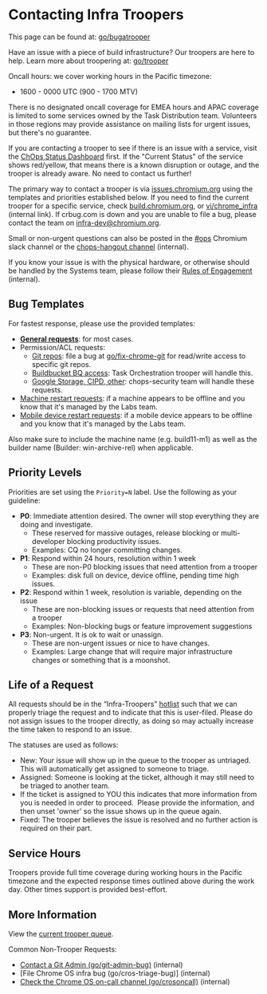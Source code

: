 # Contacting Infra Troopers

This page can be found at: [go/bugatrooper]

Have an issue with a piece of build infrastructure?
Our troopers are here to help. Learn more about troopering at:
[go/trooper]

Oncall hours: we cover working hours in the Pacific timezone:
+ 1600 - 0000 UTC (900 - 1700 MTV)

There is no designated oncall coverage for EMEA hours and APAC coverage is
limited to some services owned by the Task Distribution team. Volunteers in
those regions may provide assistance on mailing lists for urgent issues, but
there's no guarantee.

If you are contacting a trooper to see if there is an issue with a service,
visit the [ChOps Status Dashboard] first. If the "Current Status" of the service
shows red/yellow, that means there is a known disruption or outage, and the
trooper is already aware. No need to contact us further!

The primary way to contact a trooper is via [issues.chromium.org] using
the templates and priorities established below. If you need to find the current
trooper for a specific service, check [build.chromium.org], or
[vi/chrome_infra] (internal link). If crbug.com is down
and you are unable to file a bug, please contact the team on
[infra-dev@chromium.org].

Small or non-urgent questions can also be posted in the [#ops] Chromium slack
channel or the [chops-hangout channel] (internal).

If you know your issue is with the physical hardware, or otherwise should be
handled by the Systems team, please follow their
[Rules of Engagement] (internal).

## Bug Templates

For fastest response, please use the provided templates:

*   **[General requests]**: for most cases.
*   Permission/ACL requests:
    *   [Git repos]: file a bug at [go/fix-chrome-git] for read/write access to
        specific git repos.
    *   [Buildbucket BQ access]: Task Orchestration trooper will handle this.
    *   [Google Storage, CIPD, other]: chops-security team will handle these
        requests.
*   [Machine restart requests]: if a machine appears to be offline and you
    know that it's managed by the Labs team.
*   [Mobile device restart requests]: if a mobile device appears to be offline
    and you know that it's managed by the Labs team.

Also make sure to include the machine name (e.g. build11-m1)
as well as the builder name (Builder: win-archive-rel) when applicable.

## Priority Levels

Priorities are set using the `Priority=N` label. Use the following as your guideline:

*   **P0**: Immediate attention desired. The owner will stop everything they
    are doing and investigate.
    *   These reserved for massive outages, release blocking or multi-developer
        blocking productivity issues.
    *   Examples: CQ no longer committing changes.
*   **P1**: Respond within 24 hours, resolution within 1 week
    *   These are non-P0 blocking issues that need attention from a trooper
    *   Examples: disk full on device, device offline, pending time high issues.
*   **P2**: Respond within 1 week, resolution is variable, depending on the issue
    *   These are non-blocking issues or requests that need attention from a trooper
    *   Examples: Non-blocking bugs or feature improvement suggestions
*   **P3**: Non-urgent. It is ok to wait or unassign.
    *   These are non-urgent issues or nice to have changes.
    *   Examples: Large change that will require major infrastructure changes or
        something that is a moonshot.

## Life of a Request

All requests should be in the “Infra-Troopers” [hotlist][trooper hotlist] such
that we can properly triage the request and to indicate that this is user-filed.
Please do not assign issues to the trooper directly, as doing so may actually
increase the time taken to respond to an issue.

The statuses are used as follows:

*   New: Your issue will show up in the queue to the trooper as untriaged.
    This will automatically get assigned to someone to triage.
*   Assigned: Someone is looking at the ticket, although it may still need to be
    triaged to another team.
*   If the ticket is assigned to YOU this indicates that more information from
    you is needed in order to proceed.  Please provide the information, and then
    unset 'owner' so the issue shows up in the queue again.
*   Fixed: The trooper believes the issue is resolved and no further action is
    required on their part.

## Service Hours

Troopers provide full time coverage during working hours in the Pacific timezone
and the expected response times outlined above during the work day. Other times
support is provided best-effort.

## More Information

View the [current trooper queue][trooper hotlist].

Common Non-Trooper Requests:

*   [Contact a Git Admin (go/git-admin-bug)] (internal)
*   [File Chrome OS infra bug (go/cros-triage-bug)] (internal)
*   [Check the Chrome OS on-call channel (go/crosoncall)] (internal)

<!-- links are sorted by order of apparition -->
[go/bugatrooper]: http://go/bugatrooper
[go/trooper]: http://go/trooper
[ChOps Status Dashboard]: https://chopsdash.appspot.com
[issues.chromium.org]: https://issues.chromium.org/issues?q=status:open
[build.chromium.org]: https://build.chromium.org
[vi/chrome_infra]: http://vi/chrome_infra
[infra-dev@chromium.org]: mailto:infra-dev@chromium.org
[#ops]: https://chromium.slack.com/messages/CGM8DQ3ST/
[chops-hangout channel]: http://go/chops-hangout
[Rules of Engagement]: http://shortn/_rMn0A4rYuy
[General requests]: https://issues.chromium.org/issues/new?component=1456209&template=1939612
[trooper hotlist]: https://issues.chromium.org/hotlists/5575080
[Git repos]: http://go/fix-chrome-git
[go/fix-chrome-git]: http://go/fix-chrome-git
[Buildbucket BQ access]: https://bugs.chromium.org/p/chromium/issues/entry?labels=Restrict-View-Google%2CFoundation-Troopers&components=Infra>LUCI>BuildService>Buildbucket&summary=%5BBrief%20description%20of%20problem%5D&comment=Name%20of%20service%20account%20which%20needs%20BQ%20Viewer%20permission%3A%20%0AName%20of%20BQ%20datasets%3A%20cr-buildbucket.%24your_project.builds%0A%0ANote%3A%20we%20don't%20grant%20BQ%20Job%20User%20permissions%20on%20cr-buildbucket%3B%20BQ%20queries%20should%20be%20done%20via%20your%20own%20cloud%20project.
[Google Storage, CIPD, other]: http://go/chopssec-bug
[Machine restart requests]: http://go/chrome-labs-fixit-bug
[Mobile device restart requests]: http://go/chrome-labs-fixit-bug
[Contact a Git Admin (go/git-admin-bug)]: http://go/git-admin-bug
[File Chrome OS infra bug (go/cros-infra-bug)]: http://go/cros-infra-bug
[Check the Chrome OS on-call channel (go/crosoncall)]: http://go/crosoncall